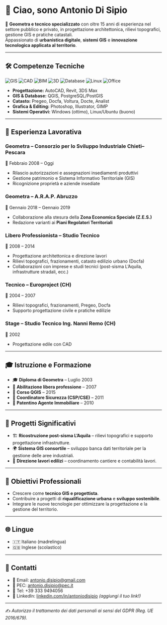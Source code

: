 # 👋 Ciao, sono Antonio Di Sipio

🎯 **Geometra e tecnico specializzato** con oltre 15 anni di esperienza nel settore pubblico e privato, in progettazione architettonica, rilievi topografici, gestione GIS e pratiche catastali.  
Appassionato di **urbanistica digitale**, **sistemi GIS** e **innovazione tecnologica applicata al territorio**.

---

## 🛠️ Competenze Tecniche
![GIS](https://img.shields.io/badge/GIS-QGIS-blue?logo=qgis)
![CAD](https://img.shields.io/badge/CAD-AutoCAD-red?logo=autodesk)
![BIM](https://img.shields.io/badge/BIM-Revit-orange?logo=autodesk)
![3D](https://img.shields.io/badge/3D-3dsMax-lightgrey?logo=autodesk)
![Database](https://img.shields.io/badge/DB-PostgreSQL-blue?logo=postgresql)
![Linux](https://img.shields.io/badge/Linux-Ubuntu-green?logo=ubuntu)
![Office](https://img.shields.io/badge/MS%20Office-Excel%20%7C%20Word%20%7C%20Outlook-yellow?logo=microsoft)

- **Progettazione:** AutoCAD, Revit, 3DS Max  
- **GIS & Database:** QGIS, PostgreSQL/PostGIS  
- **Catasto:** Pregeo, Docfa, Voltura, Docte, Analist  
- **Grafica & Editing:** Photoshop, Illustrator, GIMP  
- **Sistemi Operativi:** Windows (ottimo), Linux/Ubuntu (buono)  

---

## 💼 Esperienza Lavorativa

### Geometra – Consorzio per lo Sviluppo Industriale Chieti–Pescara  
📅 Febbraio 2008 – Oggi  
- Rilascio autorizzazioni e assegnazioni insediamenti produttivi  
- Gestione patrimonio e Sistema Informativo Territoriale (GIS)  
- Ricognizione proprietà e aziende insediate  

### Geometra – A.R.A.P. Abruzzo  
📅 Gennaio 2018 – Gennaio 2019  
- Collaborazione alla stesura della **Zona Economica Speciale (Z.E.S.)**  
- Redazione varianti ai **Piani Regolatori Territoriali**  

### Libero Professionista – Studio Tecnico  
📅 2008 – 2014  
- Progettazione architettonica e direzione lavori  
- Rilievi topografici, frazionamenti, catasto edilizio urbano (Docfa)  
- Collaborazioni con imprese e studi tecnici (post-sisma L’Aquila, infrastrutture stradali, ecc.)  

### Tecnico – Europroject (CH)  
📅 2004 – 2007  
- Rilievi topografici, frazionamenti, Pregeo, Docfa  
- Supporto progettazione civile e pratiche edilizie  

### Stage – Studio Tecnico Ing. Nanni Remo (CH)  
📅 2002  
- Progettazione edile con CAD  

---

## 🎓 Istruzione e Formazione
- 🎓 **Diploma di Geometra** – Luglio 2003  
- 📜 **Abilitazione libera professione** – 2007  
- 📜 **Corso QGIS** – 2015  
- 📜 **Coordinatore Sicurezza (CSP/CSE)** – 2011  
- 📜 **Patentino Agente Immobiliare** – 2010  

---

## 🚀 Progetti Significativi
- 🏗️ **Ricostruzione post-sisma L’Aquila** – rilievi topografici e supporto progettazione infrastrutture.  
- 🌍 **Sistema GIS consortile** – sviluppo banca dati territoriale per la gestione delle aree industriali.  
- 🚧 **Direzione lavori edilizi** – coordinamento cantiere e contabilità lavori.  

---

## 🎯 Obiettivi Professionali
- Crescere come **tecnico GIS e progettista**.  
- Contribuire a progetti di **riqualificazione urbana** e **sviluppo sostenibile**.  
- Integrare le nuove tecnologie per ottimizzare la progettazione e la gestione del territorio.  

---

## 🌐 Lingue
- 🇮🇹 Italiano (madrelingua)  
- 🇬🇧 Inglese (scolastico)  

---

## 📍 Contatti
- 📧 Email: [antonio.disipio@gmail.com](mailto:antonio.disipio@gmail.com)  
- 🔗 PEC: [antonio.disipio@pec.it](mailto:antonio.disipio@pec.it)  
- 📱 Tel: +39 333 9494056  
- 💼 LinkedIn: [linkedin.com/in/antoniodisipio](https://www.linkedin.com) *(aggiungi il tuo link!)*  

---

✍️ *Autorizzo il trattamento dei dati personali ai sensi del GDPR (Reg. UE 2016/679).*  

